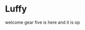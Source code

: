 # Luffy
welcome
gear five is here and it is op 
 
 
  
  
     
                 
                
                       
                                 
                   
                       
          
   
 
 
